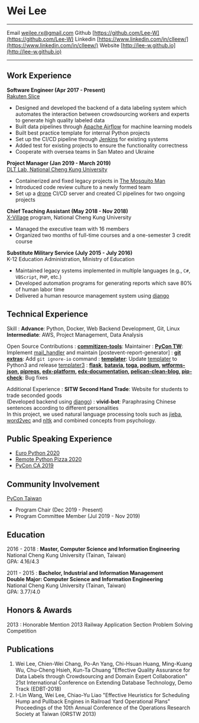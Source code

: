 Wei Lee
=======

-------------------     ----------------------------
Email                   [weilee.rx@gmail.com](mailto:weilee.rx@gmail.com)
Github                  [https://github.com/Lee-W](https://github.com/Lee-W)
Linkedin                [https://www.linkedin.com/in/clleew/](https://www.linkedin.com/in/clleew/)
Website                 [http://lee-w.github.io](http://lee-w.github.io)
-------------------     ----------------------------

Work Experience
----------

**Software Engineer (Apr 2017 - Present)**  
[Rakuten Slice](https://www.slice.com/about)

* Designed and developed the backend of a data labeling system which automates the interaction between crowdsourcing workers and experts to generate high quality labeled data
* Built data pipelines through [Apache Airflow](https://airflow.apache.org/) for machine learning models
* Built best practice template for internal Python projects
* Set up the CI/CD pipeline through [Jenkins](https://jenkins.io/) for existing systems
* Added test for existing projects to ensure the functionality correctness
* Cooperate with oversea teams in San Mateo and Ukraine

**Project Manager (Jan 2019 - March 2019)**  
[DLT Lab, National Cheng Kung University](https://dlt.csie.ncku.edu.tw)

* Containerized and fixed legacy projects in [The Mosquito Man](https://github.com/the-mosquito-man)
* Introduced code review culture to a newly formed team
* Set up a [drone](https://github.com/drone/drone) CI/CD server and created CI pipelines for two ongoing projects

**Chief Teaching Assistant (May 2018 - Nov 2018)**  
[X-Village](https://www.facebook.com/X-Village-423736361424301/?ref=br_rs) program, National Cheng Kung University

* Managed the executive team with 16 members
* Organized two months of full-time courses and a one-semester 3 credit course

**Substitute Military Service (July 2015 - July 2016)**  
K-12 Education Administration, Ministry of Education

* Maintained legacy systems implemented in multiple languages (e.g., `C#`, `VBScript`, `PHP`, etc.)
* Developed automation programs for generating reports which save 80% of human labor time
* Delivered a human resource management system using [django](https://www.djangoproject.com)

Technical Experience
--------------------

Skill
:   **Advance**: Python, Docker, Web Backend Development, Git, Linux  
    **Intermediate**: AWS, Project Management, Data Analysis

Open Source Contributions
:   **[commitizen-tools](https://github.com/commitizen-tools)**: Maintainer
:   **[PyCon TW](https://github.com/pycontw)**: Implement [mail_handler](https://github.com/pycontw/mail_handler) and maintain [postevent-report-generator]
:   **[git extras](https://github.com/tj/git-extras)**: Add `git ignore-io` command
:   **[templater](https://github.com/Lee-W/templater)**: Update [templater](https://github.com/Lee-W/templater) to Python3 and release [templater3](https://pypi.org/project/templater3/)
:   **[flask](https://github.com/pallets/flask)**, **[batavia](https://github.com/beeware/batavia), [toga](https://github.com/beeware/toga/), [podium](https://github.com/beeware/podium), [wtforms-json](https://github.com/kvesteri/wtforms-json), [pipreqs](https://github.com/bndr/pipreqs), [edx-platform](https://github.com/edx/edx-platform), [edx-documentation](https://github.com/edx/edx-documentation), [pelican-clean-blog](https://github.com/gilsondev/pelican-clean-blog), [pip-check](https://github.com/bartTC/pip-check)**: Bug fixes

Additional Experience
:   **SITW Second Hand Trade**: Website for students to trade seconded goods  
    (Developed backend using [django](https://www.djangoproject.com))
:   **vivid-bot**: Paraphrasing Chinese sentences according to different personalities  
    In this project, we used natural language processing tools such as [jieba](https://github.com/fxsjy/jieba), [word2vec](https://radimrehurek.com/gensim/models/word2vec.html) and [nltk](https://www.nltk.org) and combined concepts from psychology.


Public Speaking Experience
--------------
* [Euro Python 2020](https://ep2020.europython.eu/)
* [Remote Python Pizza 2020](https://speakerdeck.com/leew/what-can-we-gain-from-crafting-a-git-message-convention-at-remote-python-pizza-2020)
* [PyCon CA 2019](https://speakerdeck.com/leew/python-table-manners-a-clean-style-at-pycon-ca-2019)

Community Involvement
--------------
[PyCon Taiwan](https://tw.pycon.org/2019/en-us/)

* Program Chair (Dec 2019 - Present)
* Program Committee Member (Jul 2019 - Nov 2019)

Education
---------

2016 - 2018
:   **Master, Computer Science and Information Engineering**  
    National Cheng Kung University (Tainan, Taiwan)  
    GPA: 4.16/4.3

2011 - 2015
:   **Bachelor, Industrial and Information Management**  
    **Double Major: Computer Science and Information Engineering**  
    National Cheng Kung University (Tainan, Taiwan)  
    GPA: 3.77/4.0

Honors & Awards
---------------

2013
:    Honorable Mention
    2013 Railway Application Section Problem Solving Competition

Publications
---------------

1. Wei Lee, Chien-Wei Chang, Po-An Yang, Chi-Hsuan Huang, Ming-Kuang Wu, Chu-Cheng Hsieh, Kun-Ta Chuang "Effective Quality Assurance for Data Labels through Crowdsourcing and Domain Expert Collaboration" 21st International Conference on Extending Database Technology, Demo Track (EDBT-2018)
2. I-Lin Wang, Wei Lee,  Chiao-Yu Liao "Effective Heuristics for Scheduling Hump and Pullback Engines in Railroad Yard Operational Plans" Proceedings of the 10th Annual Conference of the Operations Research Society at Taiwan (ORSTW 2013)
